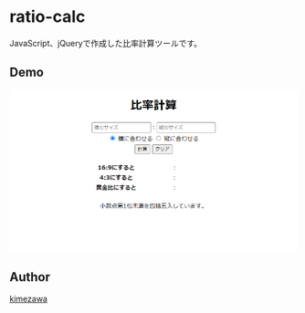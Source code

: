 ratio-calc
====

JavaScript、jQueryで作成した比率計算ツールです。

## Demo

![](demo.png)

## Author

[kimezawa](https://github.com/kimezawa)